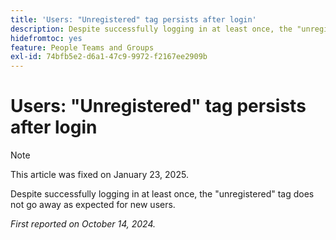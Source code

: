 ```yaml
---
title: 'Users: "Unregistered" tag persists after login'
description: Despite successfully logging in at least once, the "unregistered" tag does not go away as expected for new users.
hidefromtoc: yes
feature: People Teams and Groups
exl-id: 74bfb5e2-d6a1-47c9-9972-f2167ee2909b
---
```

# Users: "Unregistered" tag persists after login

>[!NOTE] 
>
>This article was fixed on January 23, 2025.

Despite successfully logging in at least once, the "unregistered" tag does not go away as expected for new users.

_First reported on October 14, 2024._
